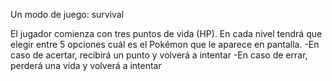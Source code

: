 Un modo de juego: survival

El jugador comienza con tres puntos de vida (HP).
En cada nivel tendrá que elegir entre 5 opciones cuál es el Pokémon que le aparece en pantalla.
-En caso de acertar, recibirá un punto y volverá a intentar
-En caso de errar, perderá una vida y volverá a intentar
